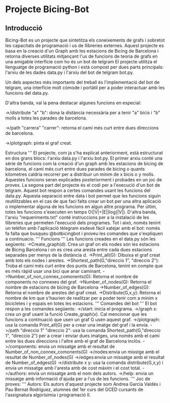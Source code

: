 # Projecte Bicing-Bot

## Introducció

Bicing-Bot es un projecte que sintetitza els coneixements de grafs i sobretot les capacitats de programació i us de llibreries externes.
Aquest projecte es basa en la creació d'un Graph amb les estacions de Bicing de Barcelona i retorna diverses utilitats mitjançant l'us de funcions de teoria de grafs en una amigable interfície com ho és un bot de telgram
El projecte utilitza el llenguatge de programació python i està compost per dues parts principals: l'arxiu de les dades data.py i l'arxiu del bot de telgram bot.py.

Un dels aspectes més importants del treball és l'implementació del bot de telgram, una interfície molt còmode i portàtil per a poder interactuar amb les funcions del data.py.

D'altra banda, val la pena destacar algunes funcions en especial:

->/distribute "a" "b": dona la distància necessària per a tenir "a" bicis i "b" molls a totes les parades de barcelona.

->/path "carrera" "carrer": retorna el camí més curt entre dues direccions de barcelona.  

->/plotgraph: pinta el graf creat.


Estructura 
'''
El projecte, com ja s'ha explicat anteriorment, està estructurat en dos grans blocs: l'arxiu data.py i l'arxiu bot.py.
El primer arxiu conté una sèrie de funcions com la creació d'un graph amb les estacions de bicing de barcelona, el camí més curt entre dues parades de bicing o
quants kilometres caldria recorrer per a distribuir un mínim de x bicis o y molls. Aquestes funcions seran explicades posteriorment i probades en un joc de proves.
La segona part del projecte és el codi per a l'execució d'un bot de telgram. Aquest bot respon a certes comandes usant les funcions del data.py.
Aquesta separació entre data i bot permet que les funcions siguin reutilitzables en el cas de que faci falta crear un bot per una altra aplicació o 
implementar alguna de les funcions en algun altre programa. 
Per últim, totes les funcions s'executen en temps O(|V|+|E|)log(|V|).
D'altra banda, l'arxiu "requeriments.txt" conté instruccions per a la instalació de les llibreries que permeten l'execució dels programes.
Tot i això, només tenint un telèfon amb l'aplicació tèlegram esdevè fàcil xatejar amb el bot: només fa falta que busqueu @botbicingbot i proveu les comandes que s'expliquen a continuacio.
'''
Funcions
'''
Les funcions creades en el data.py són les següents:
->Create_graph(d): Crea un graf on els nodes són les estacions de Bicing Barcelona i on es crea una aresta entre cada dues estacions separades per menys de la distància d.
->Print_all(G): Dibuixa el graf creat amb tots els nodes i arestes.
->Shortest_path(G,"direccio 1", "direccio 2"): Troba el camí més curt entre dos punts de Barcelona, tenint en compte que es més ràpid usar una bici que anar caminant.
->Number_of_non_connex_comonents(G): Retorna el nombre de components no connexes del graf.
->Number_of_nodes(G): Retorna el nombre de estacions de bicing de Barcelona
->Number_of_edges(G): Retorna el nombre de arestes del graf creat.
->Distribute(G,x,y): Retorna el nombre de km que s'haurien de realitzar per a poder tenir com a mínim x bicicletes i y espais en totes les estacions.
'''
Comandes del bot
'''
El bot respon a les comandes següents:
->/start: inicia el programa.
->/graph x: crea un graf usant la funció Create_graph(x). Cal mencionar que les funcions a continuació que usen un graf G usen aquest graf.
->/plotgraph: usa la comanda Print_all(G) per a crear una imatge del graf i la envia.
->/path "direccio 1" "direccio 2": usa la comanda Shortest_path(G,"direccio 1", "direccio 2") per a crear i enviar dues imatges, una només amb el camí entre les dues direccions i l'altre amb el graf de Barcelona inclòs.
->/components: envia un missatge amb el resultat de Number_of_non_connex_comonents(G)
->/nodes:envia un misstge amb el resultat de Number_of_nodes(G)
->/edges:envia un missatge amb el resultat de Number_of_edges(G)
->/distribute x y: usa la comanda distribute(G,x,y) i envia un missatge amb l'aresta amb de cost màxim i el cost total.
->/authors: envia un missatge amb el nom dels autors.
->/help: envia un missatge amb informació d'ajuda per a l'us de les funcions.
'''
Joc de proves:
'''
Autors:
Els autors d'aquest projecte som Andrea García Valdés i Pau Bernat Rodríguez, alumnes del 1er curs del GCED cursants de l'assignatura algorisimia i programació II.

